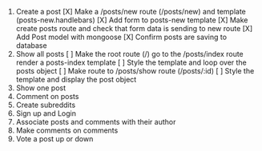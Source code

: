 1. Create a post
  [X] Make a /posts/new route (/posts/new) and template (posts-new.handlebars)
  [X] Add form to posts-new template
  [X] Make create posts route and check that form data is sending to new route
  [X] Add Post model with mongoose
  [X] Confirm posts are saving to database
2. Show all posts
  [ ] Make the root route (/) go to the /posts/index route render a posts-index template
  [ ] Style the template and loop over the posts object
  [ ] Make route to /posts/show route (/posts/:id)
  [ ] Style the template and display the post object
3. Show one post
4. Comment on posts
5. Create subreddits
6. Sign up and Login
7. Associate posts and comments with their author
8. Make comments on comments
9. Vote a post up or down
